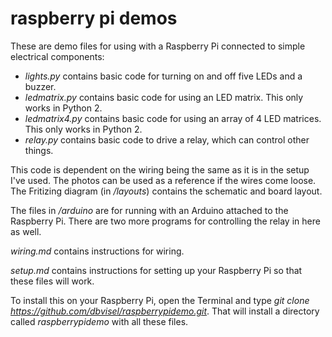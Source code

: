 # raspberry pi demos

These are demo files for using with a Raspberry Pi connected to simple electrical components:

 * *lights.py* contains basic code for turning on and off five LEDs and a buzzer.
 * *ledmatrix.py* contains basic code for using an LED matrix. This only works in Python 2.
 * *ledmatrix4.py* contains basic code for using an array of 4 LED matrices. This only works in Python 2.
 * *relay.py* contains basic code to drive a relay, which can control other things.

This code is dependent on the wiring being the same as it is in the setup I've used. The photos can be used as a reference if the wires come loose. The Fritizing diagram (in */layouts*) contains the schematic and board layout.

The files in */arduino* are for running with an Arduino attached to the Raspberry Pi. There are two more programs for controlling the relay in here as well.

*wiring.md* contains instructions for wiring.

*setup.md* contains instructions for setting up your Raspberry Pi so that these files will work.

To install this on your Raspberry Pi, open the Terminal and type *git clone https://github.com/dbvisel/raspberrypidemo.git*. That will install a directory called *raspberrypidemo* with all these files.
